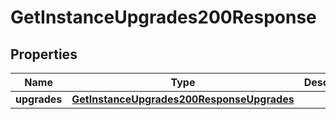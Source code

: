 

# GetInstanceUpgrades200Response


## Properties

| Name | Type | Description | Notes |
|------------ | ------------- | ------------- | -------------|
|**upgrades** | [**GetInstanceUpgrades200ResponseUpgrades**](GetInstanceUpgrades200ResponseUpgrades.md) |  |  [optional] |



